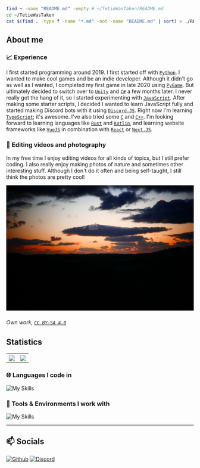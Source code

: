 ```zsh
find ~ -name "README.md" -empty # ~/TetieWasTaken/README.md
cd ~/TetieWasTaken
cat $(find . -type f -name "*.md" -not -name "README.md" | sort) > ./README.md
```

<!-- End of introduction-->
## About me

### 📈 Experience

I first started programming around 2019. I first started off with [`Python`]. I wanted to make cool games and be an indie developer. Although it didn't go as well as I wanted, I completed my first game in late 2020 using [`PyGame`]. But ultimately decided to switch over to [`Unity`] and [`C#`] a few months later. I never really got the hang of it, so I started experimenting with [`JavaScript`]. After making some starter scripts, I decided I wanted to learn JavaScript fully and started making Discord bots with it using [`Discord.JS`]. Right now I'm learning [`TypeScript`]; it's awesome. I've also tried some [`C`] and [`C++`]. I'm looking forward to learning languages like [`Rust`] and [`Kotlin`], and learning website frameworks like [`VueJS`] in combination with [`React`] or [`Next.JS`].

### 💾 Editing videos and photography

In my free time I enjoy editing videos for all kinds of topics, but I still prefer coding. I also really enjoy making photos of nature and sometimes other interesting stuff. Although I don't do it often and being self-taught, I still think the photos are pretty cool!

![SpaceshipSunset](https://raw.githubusercontent.com/tetiewastaken/tetiewastaken/main/assets/SpaceshipSunset.jpeg)

###### Own work, [`CC BY-SA 4.0`](https://creativecommons.org/licenses/by-sa/4.0/)

<!-- End of about me-->
## Statistics

<table>
  <tr>
    <td align="center" style="padding=0;width=50%;">
      <img align="center" style="padding=0;" src="https://github-readme-stats.vercel.app/api?username=tetiewastaken&show_icons=true&hide_title=true&hide_border=true&theme=github_dark" />
    </td>
    <td align="center" style="padding=0;width=50%;">
      <img align="center" style="padding=0;" src="https://github-readme-stats.vercel.app/api/top-langs/?username=tetiewastaken&show_icons=true&langs_count=6&hide=ShaderLab,HLSL&hide_border=true&layout=compact&theme=github_dark" />
    </td>
  </tr>
</table>

<!--Thank you to vladfrangu for this table-esque layout-->

### 🌐 Languages I code in

![My Skills](https://skillicons.dev/icons?i=ts,js,rust,py,c,cs,cpp,css,html&theme=dark)

### 🔧 Tools & Environments I work with

![My Skills](https://skillicons.dev/icons?i=nodejs,vscode,unity,mongodb,stackoverflow,github,git,githubactions,md,regex,discord&theme=dark)

<hr>
<!-- End of stats-->

## 📫 Socials

<a href="https://github.com/TetieWasTaken" target="_blank"><img alt="Github" src="https://img.shields.io/badge/GitHub-1d1e1f.svg?&style=for-the-badge&logo=Github&logoColor=white" /></a>
<a href="https://discord.gg/FJ5DMEb8zA" target="_blank"><img alt="Discord" src="https://img.shields.io/badge/Tetie%234242-339cff.svg?&style=for-the-badge&logo=Discord&logoColor=white" />

<!-- End of socials-->
<!--- LINKS --->

[`Python`]: https://www.python.org/
[`PyGame`]: https://www.pygame.org/
[`Unity`]: https://unity.com/
[`C#`]: https://learn.microsoft.com/en-us/dotnet/csharp/
[`C`]: https://www.cprogramming.com/
[`C++`]: https://cplusplus.com/
[`JavaScript`]: https://developer.mozilla.org/en-US/docs/Web/JavaScript
[`TypeScript`]: https://www.typescriptlang.org/
[`Discord.JS`]: https://github.com/discordjs/discord.js
[`Rust`]: https://www.rust-lang.org/
[`Kotlin`]: https://kotlinlang.org/
[`VueJS`]: https://vuejs.org/
[`React`]: https://react.dev/
[`Next.JS`]: https://nextjs.org/
[`CC BY-SA 4.0`]: https://creativecommons.org/licenses/by-sa/4.0/